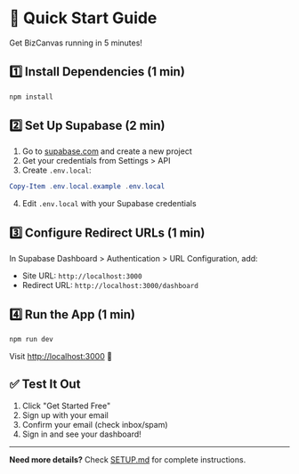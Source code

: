 # 🎯 Quick Start Guide

Get BizCanvas running in 5 minutes!

## 1️⃣ Install Dependencies (1 min)

```powershell
npm install
```

## 2️⃣ Set Up Supabase (2 min)

1. Go to [supabase.com](https://supabase.com) and create a new project
2. Get your credentials from Settings > API
3. Create `.env.local`:

```powershell
Copy-Item .env.local.example .env.local
```

4. Edit `.env.local` with your Supabase credentials

## 3️⃣ Configure Redirect URLs (1 min)

In Supabase Dashboard > Authentication > URL Configuration, add:
- Site URL: `http://localhost:3000`
- Redirect URL: `http://localhost:3000/dashboard`

## 4️⃣ Run the App (1 min)

```powershell
npm run dev
```

Visit [http://localhost:3000](http://localhost:3000) 🎉

## ✅ Test It Out

1. Click "Get Started Free"
2. Sign up with your email
3. Confirm your email (check inbox/spam)
4. Sign in and see your dashboard!

---

**Need more details?** Check [SETUP.md](./SETUP.md) for complete instructions.
